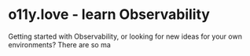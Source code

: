 # o11y.love - learn Observability

Getting started with Observability, or looking for new ideas for your own environments? There are so ma